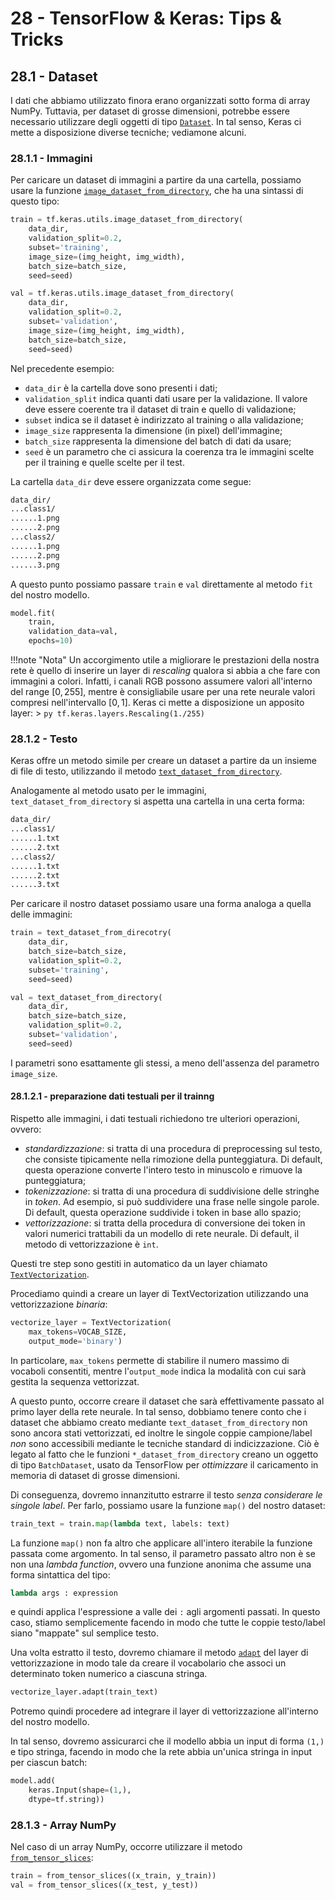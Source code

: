 # 28 - TensorFlow & Keras: Tips & Tricks

## 28.1 - Dataset

I dati che abbiamo utilizzato finora erano organizzati sotto forma di array NumPy. Tuttavia, per dataset di grosse dimensioni, potrebbe essere necessario utilizzare degli oggetti di tipo [`Dataset`](https://www.tensorflow.org/api_docs/python/tf/data/Dataset). In tal senso, Keras ci mette a disposizione diverse tecniche; vediamone alcuni.

### 28.1.1 - Immagini

Per caricare un dataset di immagini a partire da una cartella, possiamo usare la funzione [`image_dataset_from_directory`](https://www.tensorflow.org/api_docs/python/tf/keras/utils/image_dataset_from_directory), che ha una sintassi di questo tipo:

```py
train = tf.keras.utils.image_dataset_from_directory(
    data_dir,
    validation_split=0.2,
    subset='training',
    image_size=(img_height, img_width),
    batch_size=batch_size,
    seed=seed)

val = tf.keras.utils.image_dataset_from_directory(
    data_dir,
    validation_split=0.2,
    subset='validation',
    image_size=(img_height, img_width),
    batch_size=batch_size,
    seed=seed)
```

Nel precedente esempio:

* `data_dir` è la cartella dove sono presenti i dati;
* `validation_split` indica quanti dati usare per la validazione. Il valore deve essere coerente tra il dataset di train e quello di validazione;
* `subset` indica se il dataset è indirizzato al training o alla validazione;
* `image_size` rappresenta la dimensione (in pixel) dell'immagine;
* `batch_size` rappresenta la dimensione del batch di dati da usare;
* `seed` è un parametro che ci assicura la coerenza tra le immagini scelte per il training e quelle scelte per il test.

La cartella `data_dir` deve essere organizzata come segue:

```bash
data_dir/
...class1/
......1.png
......2.png
...class2/
......1.png
......2.png
......3.png
```

A questo punto possiamo passare `train` e `val` direttamente al metodo `fit` del nostro modello.

```py
model.fit(
    train,
    validation_data=val,
    epochs=10)
```

!!!note "Nota"
    Un accorgimento utile a migliorare le prestazioni della nostra rete è quello di inserire un layer di *rescaling* qualora si abbia a che fare con immagini a colori. Infatti, i canali RGB possono assumere valori all'interno del range $[0, 255]$, mentre è consigliabile usare per una rete neurale valori compresi nell'intervallo $[0, 1]$. Keras ci mette a disposizione un apposito layer:
    > ```py
    tf.keras.layers.Rescaling(1./255)
    ```

### 28.1.2 - Testo

Keras offre un metodo simile per creare un dataset a partire da un insieme di file di testo, utilizzando il metodo [`text_dataset_from_directory`](https://www.tensorflow.org/api_docs/python/tf/keras/utils/text_dataset_from_directory).

Analogamente al metodo usato per le immagini, `text_dataset_from_directory` si aspetta una cartella in una certa forma:

```bash
data_dir/
...class1/
......1.txt
......2.txt
...class2/
......1.txt
......2.txt
......3.txt
```

Per caricare il nostro dataset possiamo usare una forma analoga a quella delle immagini:

```py
train = text_dataset_from_direcotry(
    data_dir,
    batch_size=batch_size,
    validation_split=0.2,
    subset='training',
    seed=seed)

val = text_dataset_from_directory(
    data_dir,
    batch_size=batch_size,
    validation_split=0.2,
    subset='validation',
    seed=seed)
```

I parametri sono esattamente gli stessi, a meno dell'assenza del parametro `image_size`.

#### 28.1.2.1 - preparazione dati testuali per il trainng

Rispetto alle immagini, i dati testuali richiedono tre ulteriori operazioni, ovvero:

* *standardizzazione*: si tratta di una procedura di preprocessing sul testo, che consiste tipicamente nella rimozione della punteggiatura. Di default, questa operazione converte l'intero testo in minuscolo e rimuove la punteggiatura;
* *tokenizzazione*: si tratta di una procedura di suddivisione delle stringhe in *token*. Ad esempio, si può suddividere una frase nelle singole parole. Di default, questa operazione suddivide i token in base allo spazio;
* *vettorizzazione*: si tratta della procedura di conversione dei token in valori numerici trattabili da un modello di rete neurale. Di default, il metodo di vettorizzazione è `int`.

Questi tre step sono gestiti in automatico da un layer chiamato [`TextVectorization`](https://www.tensorflow.org/api_docs/python/tf/keras/layers/TextVectorization).

Procediamo quindi a creare un layer di TextVectorization utilizzando una vettorizzazione *binaria*:

```py
vectorize_layer = TextVectorization(
    max_tokens=VOCAB_SIZE,
    output_mode='binary')
```

In particolare, `max_tokens` permette di stabilire il numero massimo di vocaboli consentiti, mentre l'`output_mode` indica la modalità con cui sarà gestita la sequenza vettorizzat.

A questo punto, occorre creare il dataset che sarà effettivamente passato al primo layer della rete neurale. In tal senso, dobbiamo tenere conto che i dataset che abbiamo creato mediante `text_dataset_from_directory` non sono ancora stati vettorizzati, ed inoltre le singole coppie campione/label *non* sono accessibili mediante le tecniche standard di indicizzazione. Ciò è legato al fatto che le funzioni `*_dataset_from_directory` creano un oggetto di tipo `BatchDataset`, usato da TensorFlow per *ottimizzare* il caricamento in memoria di dataset di grosse dimensioni.

Di conseguenza, dovremo innanzitutto estrarre il testo *senza considerare le singole label*. Per farlo, possiamo usare la funzione `map()` del nostro dataset:

```py
train_text = train.map(lambda text, labels: text)
```

La funzione `map()` non fa altro che applicare all'intero iterabile la funzione passata come argomento. In tal senso, il parametro passato altro non è se non una *lambda function*, ovvero una funzione anonima che assume una forma sintattica del tipo:

```py
lambda args : expression
```

e quindi applica l'espressione a valle dei `:` agli argomenti passati. In questo caso, stiamo semplicemente facendo in modo che tutte le coppie testo/label siano "mappate" sul semplice testo.

Una volta estratto il testo, dovremo chiamare il metodo [`adapt`](https://www.tensorflow.org/api_docs/python/tf/keras/layers/TextVectorization#adapt) del layer di vettorizzazione in modo tale da creare il vocabolario che associ un determinato token numerico a ciascuna stringa.

```py
vectorize_layer.adapt(train_text)
```

Potremo quindi procedere ad integrare il layer di vettorizzazione all'interno del nostro modello.

In tal senso, dovremo assicurarci che il modello abbia un input di forma `(1,)` e tipo stringa, facendo in modo che la rete abbia un'unica stringa in input per ciascun batch:

```py
model.add(
    keras.Input(shape=(1,),
    dtype=tf.string))
```

### 28.1.3 - Array NumPy

Nel caso di un array NumPy, occorre utilizzare il metodo [`from_tensor_slices`](https://www.tensorflow.org/api_docs/python/tf/data/Dataset#from_tensor_slices):

```py
train = from_tensor_slices((x_train, y_train))
val = from_tensor_slices((x_test, y_test))
```